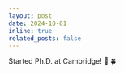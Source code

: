 ```yaml
---
layout: post
date: 2024-10-01
inline: true
related_posts: false
---
```


Started Ph.D. at Cambridge! :rainbow: 🍀